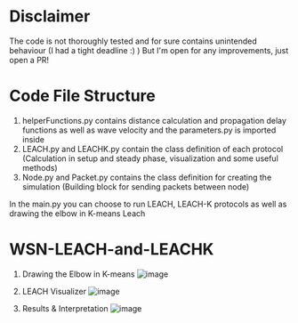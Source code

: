 # Disclaimer
The code is not thoroughly tested and for sure contains unintended behaviour (I had a tight deadline :) ) But I'm open for any improvements, just open a PR!

# Code File Structure
1. helperFunctions.py contains distance calculation and propagation delay functions as well as wave velocity and the parameters.py is imported inside
2. LEACH.py and LEACHK.py contain the class definition of each protocol (Calculation in setup and steady phase, visualization and some useful methods)
3. Node.py and Packet.py contains the class definition for creating the simulation (Building block for sending packets between node)

In the main.py you can choose to run LEACH, LEACH-K protocols as well as drawing the elbow in K-means Leach

# WSN-LEACH-and-LEACHK
1. Drawing the Elbow in K-means
![image](https://github.com/KarimHamady/WSN-LEACH-and-LEACHK/assets/113800496/8d0e591a-13e0-4619-b4f6-03e2937c6cbc)

2. LEACH Visualizer
![image](https://github.com/KarimHamady/WSN-LEACH-and-LEACHK/assets/113800496/ec0c3622-4d37-4e47-bdab-f8ab8812330f)

3. Results & Interpretation
![image](https://github.com/KarimHamady/WSN-LEACH-and-LEACHK/assets/113800496/572b23bc-6746-4a7e-a227-b183ce796af8)
